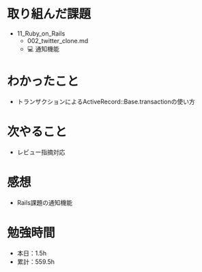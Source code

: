 # 取り組んだ課題
* 11_Ruby_on_Rails
  * 002_twitter_clone.md
  * 💻 通知機能

# わかったこと
* トランザクションによるActiveRecord::Base.transactionの使い方

# 次やること
* レビュー指摘対応

# 感想
* Rails課題の通知機能

# 勉強時間
* 本日：1.5h
* 累計：559.5h